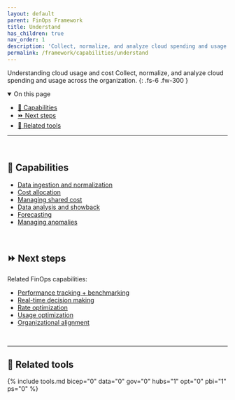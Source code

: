 ```yaml
---
layout: default
parent: FinOps Framework
title: Understand
has_children: true
nav_order: 1
description: 'Collect, normalize, and analyze cloud spending and usage across the organization.'
permalink: /framework/capabilities/understand
---
```


<span class="fs-9 d-block mb-4">Understanding cloud usage and cost</span>
Collect, normalize, and analyze cloud spending and usage across the organization.
{: .fs-6 .fw-300 }

<details open markdown="1">
   <summary class="fs-2 text-uppercase">On this page</summary>

- [📝 Capabilities](#-capabilities)
- [⏩ Next steps](#-next-steps)
- [🧰 Related tools](#-related-tools)

</details>

---

<br>

## 📝 Capabilities

- [Data ingestion and normalization](./understand/ingestion.md)
- [Cost allocation](./understand/allocation.md)
- [Managing shared cost](./understand/shared-cost.md)
- [Data analysis and showback](./understand/reporting.md)
- [Forecasting](./quantify/forecasting.md)
- [Managing anomalies](./understand/anomalies.md)

<br>

## ⏩ Next steps

Related FinOps capabilities:

- [Performance tracking + benchmarking](../quantify/README.md#performance-tracking-and-benchmarking)
- [Real-time decision making](../quantify/README.md#real-time-decision-making)
- [Rate optimization](../optimize/README.md#rate-optimization)
- [Usage optimization](../optimize/README.md#usage-optimization)
- [Organizational alignment](../manage/README.md)

<br>

---

## 🧰 Related tools

{% include tools.md bicep="0" data="0" gov="0" hubs="1" opt="0" pbi="1" ps="0" %}

<br>
